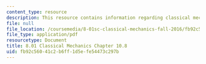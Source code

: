 ```yaml
---
content_type: resource
description: This resource contains information regarding classical mechanics.
file: null
file_location: /coursemedia/8-01sc-classical-mechanics-fall-2016/fb92c56041c2b6ff1d5efe54473c297b_MIT8_01F16_chapter10.8.pdf
file_type: application/pdf
resourcetype: Document
title: 8.01 Classical Mechanics Chapter 10.8
uid: fb92c560-41c2-b6ff-1d5e-fe54473c297b
---
```

